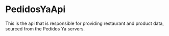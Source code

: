 # PedidosYaApi

This is the api that is responsible for providing restaurant and product data, sourced from the Pedidos Ya servers.
